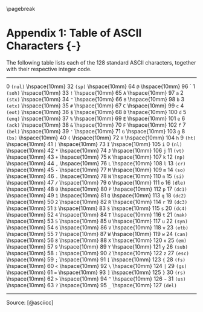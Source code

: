 \pagebreak

# Appendix 1: Table of ASCII Characters {-}

The following table lists each of the 128 standard ASCII characters, together with their respective integer code.

-- ------- ------------- -- ------ ------------- -- --- ------------- --- -------
 0 `(nul)` \hspace{10mm} 32 `(sp)` \hspace{10mm} 64 `@` \hspace{10mm}  96 \`
 1 `(soh)` \hspace{10mm} 33 `!`    \hspace{10mm} 65 `A` \hspace{10mm}  97 `a`
 2 `(stx)` \hspace{10mm} 34 `"`    \hspace{10mm} 66 `B` \hspace{10mm}  98 `b`
 3 `(etx)` \hspace{10mm} 35 `#`    \hspace{10mm} 67 `C` \hspace{10mm}  99 `c`
 4 `(eot)` \hspace{10mm} 36 `$`    \hspace{10mm} 68 `D` \hspace{10mm} 100 `d`
 5 `(enq)` \hspace{10mm} 37 `%`    \hspace{10mm} 69 `E` \hspace{10mm} 101 `e`
 6 `(ack)` \hspace{10mm} 38 `&`    \hspace{10mm} 70 `F` \hspace{10mm} 102 `f`
 7 `(bel)` \hspace{10mm} 39 `'`    \hspace{10mm} 71 `G` \hspace{10mm} 103 `g`
 8 `(bs)`  \hspace{10mm} 40 `(`    \hspace{10mm} 72 `H` \hspace{10mm} 104 `h`
 9 `(ht)`  \hspace{10mm} 41 `)`    \hspace{10mm} 73 `I` \hspace{10mm} 105 `i`
 0 `(nl)`  \hspace{10mm} 42 `*`    \hspace{10mm} 74 `J` \hspace{10mm} 106 `j`
11 `(vt)`  \hspace{10mm} 43 `+`    \hspace{10mm} 75 `K` \hspace{10mm} 107 `k`
12 `(np)`  \hspace{10mm} 44 `,`    \hspace{10mm} 76 `L` \hspace{10mm} 108 `l`
13 `(cr)`  \hspace{10mm} 45 `-`    \hspace{10mm} 77 `M` \hspace{10mm} 109 `m`
14 `(so)`  \hspace{10mm} 46 `.`    \hspace{10mm} 78 `N` \hspace{10mm} 110 `n`
15 `(si)`  \hspace{10mm} 47 `/`    \hspace{10mm} 79 `O` \hspace{10mm} 111 `o`
16 `(dle)` \hspace{10mm} 48 `0`    \hspace{10mm} 80 `P` \hspace{10mm} 112 `p`
17 `(dc1)` \hspace{10mm} 49 `1`    \hspace{10mm} 81 `Q` \hspace{10mm} 113 `q`
18 `(dc2)` \hspace{10mm} 50 `2`    \hspace{10mm} 82 `R` \hspace{10mm} 114 `r`
19 `(dc3)` \hspace{10mm} 51 `3`    \hspace{10mm} 83 `S` \hspace{10mm} 115 `s`
20 `(dc4)` \hspace{10mm} 52 `4`    \hspace{10mm} 84 `T` \hspace{10mm} 116 `t`
21 `(nak)` \hspace{10mm} 53 `5`    \hspace{10mm} 85 `U` \hspace{10mm} 117 `u`
22 `(syn)` \hspace{10mm} 54 `6`    \hspace{10mm} 86 `V` \hspace{10mm} 118 `v`
23 `(etb)` \hspace{10mm} 55 `7`    \hspace{10mm} 87 `W` \hspace{10mm} 119 `w`
24 `(can)` \hspace{10mm} 56 `8`    \hspace{10mm} 88 `X` \hspace{10mm} 120 `x`
25 `(em)`  \hspace{10mm} 57 `9`    \hspace{10mm} 89 `Y` \hspace{10mm} 121 `y`
26 `(sub)` \hspace{10mm} 58 `:`    \hspace{10mm} 90 `Z` \hspace{10mm} 122 `z`
27 `(esc)` \hspace{10mm} 59 `;`    \hspace{10mm} 91 `[` \hspace{10mm} 123 `{`
28 `(fs)`  \hspace{10mm} 60 `<`    \hspace{10mm} 92 `\` \hspace{10mm} 124 `|`
29 `(gs)`  \hspace{10mm} 61 `=`    \hspace{10mm} 93 `]` \hspace{10mm} 125 `}`
30 `(rs)`  \hspace{10mm} 62 `>`    \hspace{10mm} 94 `^` \hspace{10mm} 126 `~`
31 `(us)`  \hspace{10mm} 63 `?`    \hspace{10mm} 95 `_` \hspace{10mm} 127 `(del)`
-- ------- ------------- -- ------ ------------- -- --- ------------- --- -------

Source: [@asciicc]
